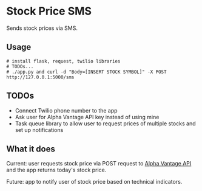 # Stock Price SMS

Sends stock prices via SMS.

Usage
-----
```
# install flask, request, twilio libraries
# TODOs...
# ./app.py and curl -d "Body=[INSERT STOCK SYMBOL]" -X POST http://127.0.0.1:5000/sms
```

TODOs
-----
* Connect Twilio phone number to the app
* Ask user for Alpha Vantage API key instead of using mine
* Task queue library to allow user to request prices of multiple stocks and set up notifications

What it does
------

Current: user requests stock price via POST request to [Alpha Vantage API](https://www.alphavantage.co/) and the app returns today's stock price.

Future: app to notify user of stock price based on technical indicators.
